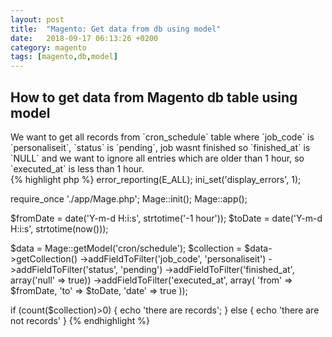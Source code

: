 ```yaml
---
layout: post
title:  "Magento: Get data from db using model"
date:   2018-09-17 06:13:26 +0200
category: magento
tags: [magento,db,model]
---
```


<h2>How to get data from Magento db table using model</h2>
We want to get all records from `cron_schedule` table where `job_code` is `personaliseit`, `status` is `pending`, job wasnt finished so `finished_at` is `NULL` and we want to ignore all entries which are older than 1 hour, so `executed_at` is less than 1 hour.

<br />
{% highlight php %}
error_reporting(E_ALL);
ini_set('display_errors', 1);

require_once './app/Mage.php';
Mage::init();
Mage::app();

$fromDate = date('Y-m-d H:i:s', strtotime('-1 hour'));
$toDate = date('Y-m-d H:i:s', strtotime(now()));    		
	
$data = Mage::getModel('cron/schedule');
$collection = $data->getCollection()
	->addFieldToFilter('job_code', 'personaliseit')
	->addFieldToFilter('status', 'pending')
	->addFieldToFilter('finished_at', array('null' => true))
	->addFieldToFilter('executed_at', array(
		'from' => $fromDate,
	    'to' => $toDate,
	    'date' => true
));

if (count($collection)>0) 
{
	echo 'there are records';
} 
else 
{
	echo 'there are not records'
}
{% endhighlight %}
<br /><br />

